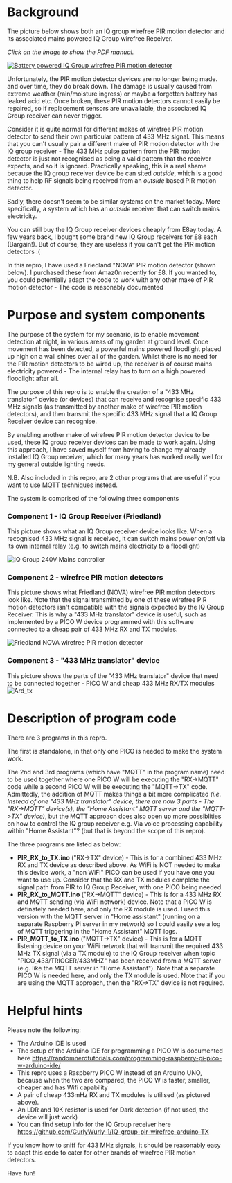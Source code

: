 # Background

The picture below shows both an IQ group wirefree PIR motion detector and its associated mains powered IQ Group wirefree Receiver. 

_Click on the image to show the PDF manual._

<a href="images/PIR_documentation.pdf">
   <img src="images/PIR_and_receiver.jpg" alt="Battery powered IQ Group wirefree PIR motion detector" - CLICK to show PDF manual />
</a>

Unfortunately, the PIR motion detector devices are no longer being made. and over time, they do break down. The damage is usually caused from extreme weather (rain/moisture ingress) or maybe a forgotten battery has leaked acid etc. Once broken, these PIR motion detectors cannot easily be repaired, so if replacement sensors are unavailable, the associated IQ Group receiver can never trigger. 

Consider it is quite normal for different makes of wirefree PIR motion detector to send their own particular pattern of 433 MHz signal. This means that you can't usually pair a different make of PIR motion detector with the IQ group receiver - The 433 MHz pulse pattern from the PIR motion detector is just not recognised as being a valid pattern that the receiver expects, and so it is ignored. Practically speaking, this is a real shame because the IQ group receiver device be can sited _outside_, which is a good thing to help RF signals being received from an _outside_ based PIR motion detector. 

Sadly, there doesn't seem to be similar systems on the market today. More specifically, a system which has an _outside_ receiver that can switch mains electricity. 

You can still buy the IQ Group receiver devices cheaply from E8ay today. A few years back, I bought some brand new IQ Group receivers for £8 each (Bargain!). But of course, they are useless if you can't get the PIR motion detectors :(

In this repro, I have used a Friedland "NOVA" PIR motion detector (shown below). I purchased these from Amaz0n recently for £8. If you wanted to, you could potentially adapt the code to work with any other make of PIR motion detector - The code is reasonably documented 

# Purpose and system components
The purpose of the system for my scenario, is to enable movement detection at night, in various areas of my garden at ground level. Once movement has been detected, a powerful mains powered floodlight placed up high on a wall shines over all of the garden. Whilst there is no need for the PIR motion detectors to be wired up, the receiver is of course mains electricity powered - The internal relay has to turn on a high powered floodlight after all. 

The purpose of this repro is to enable the creation of a "433 MHz translator" device (or devices) that can receive and recognise specific 433 MHz signals (as transmitted by another make of wirefree PIR motion detectors), and then transmit the specific 433 MHz signal that a IQ Group Receiver device can recognise. 

By enabling another make of wirefree PIR motion detector device to be used, these IQ group receiver devices can be made to work again. Using this approach, I have saved myself from having to change my already installed IQ Group receiver, which for many years has worked really well for my general outside lighting needs. 

N.B. Also included in this repro, are 2 other programs that are useful if you want to use MQTT techniques instead.

The system is comprised of the following three components    

### Component 1 - IQ Group Receiver (Friedland)
This picture shows what an IQ Group receiver device looks like. When a recognised 433 MHz signal is received, it can switch mains power on/off via its own internal relay (e.g. to switch mains electricity to a floodlight)

<img src="images/P1140936.jpg" alt="IQ Group 240V Mains controller"/>

### Component 2 - wirefree PIR motion detectors
This picture shows what Friedland (NOVA) wirefree PIR motion detectors look like. Note that the signal transmitted by one of these wirefree PIR motion detectors isn't compatible with the signals expected by the IQ Group Receiver. This is why a "433 MHz translator" device is useful, such as implemented by a PICO W device programmed with this software connected to a cheap pair of 433 MHz RX and TX modules. 

<img src="images/Friedland_PIR_and_box.jpg" alt="Friedland NOVA wirefree PIR motion detector"/>

### Component 3 -  "433 MHz translator" device
This picture shows the parts of the "433 MHz translator" device that need to be connected together - PICO W and cheap 433 MHz RX/TX modules   
<img src="images/ard.jpg" alt="Ard_tx"/>

# Description of program code   
There are 3 programs in this repro. 

The first is standalone, in that only one PICO is needed to make the system work. 

The 2nd and 3rd programs (which have "MQTT" in the program name) need to be used together where one PICO W will be executing the "RX->MQTT" code while a second PICO W will be executing the "MQTT->TX" code. Admittedly, the addition of MQTT makes things a bit more complicated _(i.e. Instead of one "433 MHz translator" device, there are now 3 parts  - The "RX->MQTT" device(s), the "Home Assistant" MQTT server and the "MQTT->TX" device)_, but the MQTT approach does also open up more possiblities on how to control the IQ group receiver e.g. Via voice processing capability within "Home Assistant"? (but that is beyond the scope of this repro). 

The three programs are listed as below:
 - __PIR_RX_to_TX.ino__ ("RX->TX" device) -   This is for a combined 433 MHz RX and TX device as described above. As WiFi is NOT needed to make this device work, a "non WiFi" PICO can be used if you have one you want to use up. Consider that the RX and TX modules complete the signal path from PIR to IQ Group Receiver, with one PICO being needed. 
 - __PIR_RX_to_MQTT.ino__ ("RX->MQTT" device) - This is for a 433 MHz RX and MQTT sending (via WiFi network) device. Note that a PICO W is definately needed here, and only the RX module is used. I used this version with the MQTT server in "Home assistant" (running on a separate Raspberry Pi server in my network) so I could easily see a log of MQTT triggering in the "Home Assistant" MQTT logs.
 - __PIR_MQTT_to_TX.ino__ ("MQTT->TX" device) - This is for a MQTT listening device on your WiFi network that will transmit the required 433 MHz TX signal (via a TX module) to the IQ Group receiver when topic "PICO_433/TRIGGER/433MHZ" has been received from a MQTT server (e.g. like the MQTT server in "Home Assistant").  Note that a separate PICO W is needed here, and only the TX module is used. Note that if you are using the MQTT approach, then the "RX->TX" device is not required. 


# Helpful hints   
Please note the following: 
 - The Arduino IDE is used
 - The setup of the Arduino IDE for programming a PICO W is documented here https://randomnerdtutorials.com/programming-raspberry-pi-pico-w-arduino-ide/
 - This repro uses a Raspberry PICO W instead of an Arduino UNO, because when the two are compared, the PICO W is faster, smaller, cheaper and has Wifi capability
 - A pair of cheap 433mHz RX and TX modules is utilised (as pictured above).
 - An LDR and 10K resistor is used for Dark detection (if not used, the device will just work)
 - You can find setup info for the IQ Group receiver here  https://github.com/CurlyWurly-1/IQ-group-pir-wirefree-arduino-TX

If you know how to sniff for 433 MHz signals, it should be reasonably easy to adapt this code to cater for other brands of wirefree PIR motion detectors.

Have fun!
